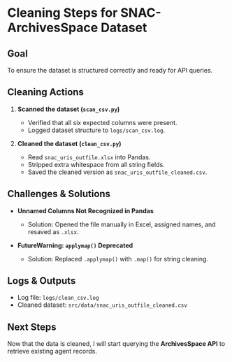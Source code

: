 # Cleaning Steps for SNAC-ArchivesSpace Dataset

## Goal
To ensure the dataset is structured correctly and ready for API queries.

## Cleaning Actions
1. **Scanned the dataset (`scan_csv.py`)**
   - Verified that all six expected columns were present.
   - Logged dataset structure to `logs/scan_csv.log`.

2. **Cleaned the dataset (`clean_csv.py`)**
   - Read `snac_uris_outfile.xlsx` into Pandas.
   - Stripped extra whitespace from all string fields.
   - Saved the cleaned version as `snac_uris_outfile_cleaned.csv`.

## Challenges & Solutions
- **Unnamed Columns Not Recognized in Pandas**  
  - Solution: Opened the file manually in Excel, assigned names, and resaved as `.xlsx`.

- **FutureWarning: `applymap()` Deprecated**  
  - Solution: Replaced `.applymap()` with `.map()` for string cleaning.

## Logs & Outputs
- Log file: `logs/clean_csv.log`
- Cleaned dataset: `src/data/snac_uris_outfile_cleaned.csv`

## Next Steps
Now that the data is cleaned, I will start querying the **ArchivesSpace API** to retrieve existing agent records.
